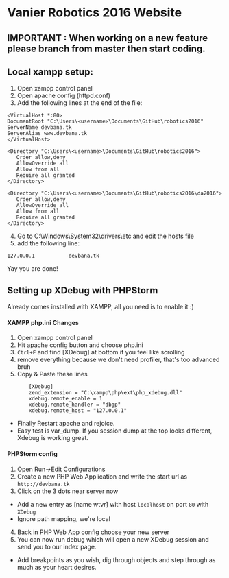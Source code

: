 # Vanier Robotics 2016 Website

## IMPORTANT : When working on a new feature please branch from master then start coding.

## Local xampp setup:
1. Open xampp control panel
2. Open apache config (httpd.conf)
3. Add the following lines at the end of the file:
```
<VirtualHost *:80>
DocumentRoot "C:\Users\<username>\Documents\GitHub\robotics2016"
ServerName devbana.tk
ServerAlias www.devbana.tk
</VirtualHost>

<Directory "C:\Users\<username>\Documents\GitHub\robotics2016">
   Order allow,deny
   AllowOverride all
   Allow from all
   Require all granted
</Directory>

<Directory "C:\Users\<username>\Documents\GitHub\robotics2016\da2016">
   Order allow,deny
   AllowOverride all
   Allow from all
   Require all granted
</Directory>
```
4. Go to C:\Windows\System32\drivers\etc and edit the hosts file
5. add the following line:
```
127.0.0.1           devbana.tk
```

Yay you are done!

## Setting up XDebug with PHPStorm

Already comes installed with XAMPP, all you need is to enable it :)

#### XAMPP php.ini Changes
1. Open xampp control panel
2. Hit apache config button and choose php.ini
3. ```Ctrl+F``` and find [XDebug]  at bottom if you feel like scrolling
4. remove everything because we don't need profiler, that's too advanced bruh
5. Copy & Paste these lines
```
       [XDebug]
       zend_extension = "C:\xampp\php\ext\php_xdebug.dll"
       xdebug.remote_enable = 1
       xdebug.remote_handler = "dbgp"
       xdebug.remote_host = "127.0.0.1"
```
- Finally Restart apache and rejoice.
 - Easy test is var_dump. If you session dump at the top looks different, Xdebug is working great.

#### PHPStorm config
1. Open Run->Edit Configurations
2. Create a new PHP Web Application and write the start url as ```http://devbana.tk```
3. Click on the 3 dots near server now
 - Add a new entry as [name wtvr] with host ```localhost``` on port ```80``` with ```XDebug```
  - Ignore path mapping, we're local
4. Back in PHP Web App config choose your new server
5. You can now run debug which will open a new XDebug session and send you to our index page.
 - Add breakpoints as you wish, dig through objects and step through as much as your heart desires.
